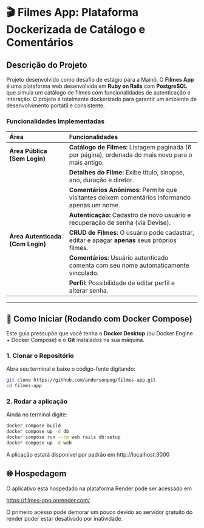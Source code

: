 # 🎬 Filmes App: Plataforma Dockerizada de Catálogo e Comentários

## Descrição do Projeto

Projeto desenvolvido como desafio de estágio para a Mainô. O **Filmes App** é uma plataforma web desenvolvida em **Ruby on Rails** com **PostgreSQL** que simula um catálogo de filmes com funcionalidades de autenticação e interação. O projeto é totalmente dockerizado para garantir um ambiente de desenvolvimento portátil e consistente.

### Funcionalidades Implementadas

| Área | Funcionalidades |
| :--- | :--- |
| **Área Pública (Sem Login)** | **Catálogo de Filmes:** Listagem paginada (6 por página), ordenada do mais novo para o mais antigo. |
| | **Detalhes do Filme:** Exibe título, sinopse, ano, duração e diretor. |
| | **Comentários Anônimos:** Permite que visitantes deixem comentários informando apenas um nome. |
| | **Autenticação:** Cadastro de novo usuário e recuperação de senha (via Devise). |
| **Área Autenticada (Com Login)** | **CRUD de Filmes:** O usuário pode cadastrar, editar e apagar **apenas** seus próprios filmes. |
| | **Comentários:** Usuário autenticado comenta com seu nome automaticamente vinculado. |
| | **Perfil:** Possibilidade de editar perfil e alterar senha. |

---

## 🚀 Como Iniciar (Rodando com Docker Compose)

Este guia pressupõe que você tenha o **Docker Desktop** (ou Docker Engine + Docker Compose) e o **Git** instalados na sua máquina.

### 1. Clonar o Repositório

Abra seu terminal e baixe o código-fonte digitando:

```bash
git clone https://github.com/andersonpog/filmes-app.git
cd filmes-app
```
### 2. Rodar a aplicação

Ainda no terminal digite:
```bash
docker compose build
docker compose up -d db
docker compose run --rm web rails db:setup
docker compose up -d web
```

A plicação estará disponível por padrão em http://localhost:3000

## 🌐 Hospedagem 

O aplicativo está hospedado na plataforma Render pode ser acessado em 

https://filmes-app.onrender.com/

O primeiro acesso pode demorar um pouco devido ao servidor gratuito do render poder estar desativado por inatividade.
